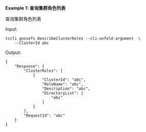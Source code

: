 **Example 1: 查询集群角色列表**

查询集群角色列表

Input: 

```
tccli goosefs DescribeClusterRoles --cli-unfold-argument  \
    --ClusterId abc
```

Output: 
```
{
    "Response": {
        "ClusterRoles": [
            {
                "ClusterId": "abc",
                "RoleName": "abc",
                "Description": "abc",
                "DirectoryList": [
                    "abc"
                ]
            }
        ],
        "RequestId": "abc"
    }
}
```

